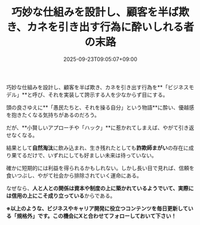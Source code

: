 ﻿---
title: "巧妙な仕組みを設計し、顧客を半ば欺き、カネを引き出す行為に酔いしれる者の末路"
date: 2025-09-23T09:05:07+09:00
draft: false
---

巧妙な仕組みを設計し、顧客を半ば欺き、カネを引き出す行為を**「ビジネスモデル」**と呼び、それを実装して誇示する人を少なからず目にする。

頭の良さゆえに**「愚民たちと、それを操る自分」という物語**に酔い、優越感を抱きたくなる気持ちがあるのだろう。



だが、**小賢しいアプローチや「ハック」**に惹かれてしまえば、やがて引き返せなくなる。

結果として**自然淘汰**に飲み込まれ、生き残れたとしても**詐欺師まがい**の存在に成り果てるだけで、いずれにしても好ましい未来は待っていない。

確かに短期的には利益を得られるかもしれない。しかし長い目で見れば、信頼を食いつぶし、やがて社会から排除されていく運命にある。

なぜなら、**人と人との関係は資本や制度の上に築かれているようでいて、実際には信用の上にこそ成り立っている**からである。



**※以上のような、ビジネスやキャリア開発に役立つコンテンツを毎日更新している「規格外」です。この機会にXと合わせてフォローしておいて下さい！**